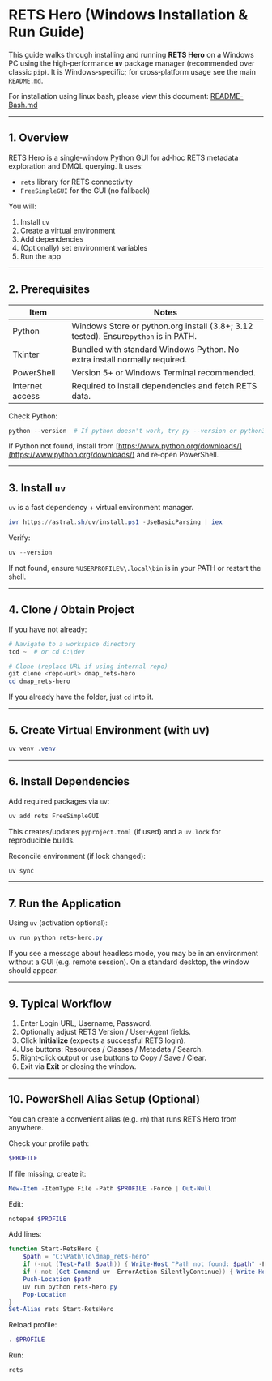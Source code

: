 # RETS Hero (Windows Installation & Run Guide)

This guide walks through installing and running **RETS Hero** on a Windows PC using the high‑performance **`uv`** package manager (recommended over classic `pip`). It is Windows‑specific; for cross‑platform usage see the main `README.md`.

For installation using linux bash, please view this document: [README-Bash.md](https://github.com/KWRI/dmap_rets-hero/blob/main/README-Bash.md)

---

## 1. Overview

RETS Hero is a single‑window Python GUI for ad‑hoc RETS metadata exploration and DMQL querying. It uses:

* `rets` library for RETS connectivity
* `FreeSimpleGUI` for the GUI (no fallback)

You will:

1. Install `uv`
2. Create a virtual environment
3. Add dependencies
4. (Optionally) set environment variables
5. Run the app

---

## 2. Prerequisites


| Item            | Notes                                                                               |
| ----------------- | ------------------------------------------------------------------------------------- |
| Python          | Windows Store or python.org install (3.8+; 3.12 tested). Ensure`python` is in PATH. |
| Tkinter         | Bundled with standard Windows Python. No extra install normally required.           |
| PowerShell      | Version 5+ or Windows Terminal recommended.                                         |
| Internet access | Required to install dependencies and fetch RETS data.                               |

Check Python:

```PowerShell
python --version  # If python doesn't work, try py --version or python3 --version
```

If Python not found, install from [https://www.python.org/downloads/](https://www.python.org/downloads/) and re‑open PowerShell.

---

## 3. Install `uv`

`uv` is a fast dependency + virtual environment manager.

```PowerShell
iwr https://astral.sh/uv/install.ps1 -UseBasicParsing | iex
```

Verify:

```PowerShell
uv --version
```

If not found, ensure `%USERPROFILE%\.local\bin` is in your PATH or restart the shell.

---

## 4. Clone / Obtain Project

If you have not already:

```PowerShell
# Navigate to a workspace directory
tcd ~  # or cd C:\dev

# Clone (replace URL if using internal repo)
git clone <repo-url> dmap_rets-hero
cd dmap_rets-hero
```

If you already have the folder, just `cd` into it.

---

## 5. Create Virtual Environment (with uv)

```PowerShell
uv venv .venv
```

---

## 6. Install Dependencies

Add required packages via `uv`:

```PowerShell
uv add rets FreeSimpleGUI
```

This creates/updates `pyproject.toml` (if used) and a `uv.lock` for reproducible builds.

Reconcile environment (if lock changed):

```PowerShell
uv sync
```

---

## 7. Run the Application

Using `uv` (activation optional):

```PowerShell
uv run python rets-hero.py
```

If you see a message about headless mode, you may be in an environment without a GUI (e.g. remote session). On a standard desktop, the window should appear.

---

## 9. Typical Workflow

1. Enter Login URL, Username, Password.
2. Optionally adjust RETS Version / User-Agent fields.
3. Click **Initialize** (expects a successful RETS login).
4. Use buttons: Resources / Classes / Metadata / Search.
5. Right‑click output or use buttons to Copy / Save / Clear.
6. Exit via **Exit** or closing the window.

---

## 10.  PowerShell Alias Setup (Optional)

You can create a convenient alias (e.g. `rh`) that runs RETS Hero from anywhere.

Check your profile path:

```PowerShell
$PROFILE
```

If file missing, create it:

```PowerShell
New-Item -ItemType File -Path $PROFILE -Force | Out-Null
```

Edit:

```PowerShell
notepad $PROFILE
```

Add lines:

```PowerShell
function Start-RetsHero {
	$path = "C:\Path\To\dmap_rets-hero"
	if (-not (Test-Path $path)) { Write-Host "Path not found: $path" -ForegroundColor Red; return }
	if (-not (Get-Command uv -ErrorAction SilentlyContinue)) { Write-Host "uv not installed" -ForegroundColor Yellow; return }
	Push-Location $path
	uv run python rets-hero.py
	Pop-Location
}
Set-Alias rets Start-RetsHero
```

Reload profile:

```PowerShell
. $PROFILE
```

Run:

```PowerShell
rets
```
